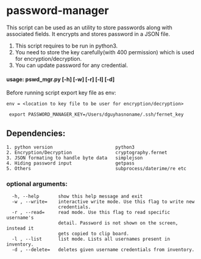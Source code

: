# password-manager

This script can be used as an utility to store passwords along with associated fields.
It encrypts and stores password in a JSON file.

1. This script requires to be run in python3. 
2. You need to store the key carefully(with 400 permission) which is used for encryption/decryption.
3. You can update password for any credential.

#### usage: pswd_mgr.py [-h] [-w] [-r] [-l] [-d]

Before running script export key file as env:

    env = <location to key file to be user for encryption/decryption>

   ` export PASSWORD_MANAGER_KEY=/Users/dguyhasnoname/.ssh/fernet_key`

## Dependencies: 
    1. python version                       python3
    2. Encryption/Decryption                cryptography.fernet
    3. JSON formating to handle byte data   simplejson
    4. Hiding password input                getpass
    5. Others                               subprocess/daterime/re etc 

### optional arguments:
```
  -h, --help       show this help message and exit
  -w , --write=    interactive write mode. Use this flag to write new
                   credentials.
  -r , --read=     read mode. Use this flag to read specific username's
                   detail. Password is not shown on the screen, instead it
                   gets copied to clip board.
  -l , --list      list mode. Lists all usernames present in inventory.
  -d , --delete=   deletes given username credentials from inventory.
```

